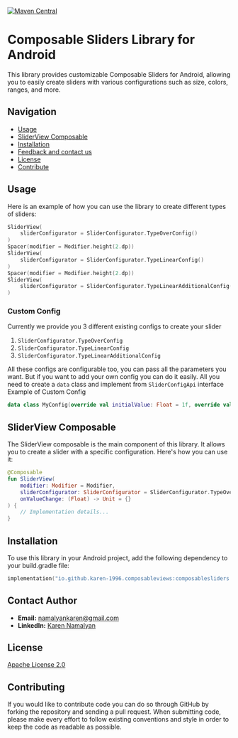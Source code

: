 [![Maven Central](https://img.shields.io/maven-central/v/io.github.karen-namalyan.composableviews/composablesliderds)](https://central.sonatype.com/artifact/io.github.karen-1996.composableviews/ComposableSliders/)

# Composable Sliders Library for Android

This library provides customizable Composable Sliders for Android, allowing you to easily create sliders with various configurations such as size, colors, ranges, and more.

## Navigation
- [Usage](#usage)
- [SliderView Composable](#sliderview-composable)
- [Installation](#installation)
- [Feedback and contact us](#contact-author)
- [License](#license)
- [Contribute](#contributing)


## Usage

Here is an example of how you can use the library to create different types of sliders:

```kotlin
SliderView(
    sliderConfigurator = SliderConfigurator.TypeOverConfig()
)
Spacer(modifier = Modifier.height(2.dp))
SliderView(
    sliderConfigurator = SliderConfigurator.TypeLinearConfig()
)
Spacer(modifier = Modifier.height(2.dp))
SliderView(
    sliderConfigurator = SliderConfigurator.TypeLinearAdditionalConfig()
)
```

### Custom Config

Currently we provide you 3 different existing configs to create your slider
1. ```SliderConfigurator.TypeOverConfig```
2. ```SliderConfigurator.TypeLinearConfig```
3. ```SliderConfigurator.TypeLinearAdditionalConfig```

All these configs are configurable too, you can pass all the parameters you want.
But if you want to add your own config you can do it easily. All you need to create a ```data``` class 
and implement from ```SliderConfigApi``` interface
Example of Custom Config
```kotlin
data class MyConfig(override val initialValue: Float = 1f, override val sliderConfig: SliderConfig) : SliderConfigApi
```

## SliderView Composable

The SliderView composable is the main component of this library. It allows you to create a slider with a specific configuration. Here's how you can use it:

```kotlin
@Composable
fun SliderView(
    modifier: Modifier = Modifier,
    sliderConfigurator: SliderConfigurator = SliderConfigurator.TypeOverConfig(),
    onValueChange: (Float) -> Unit = {}
) {
    // Implementation details...
}
```

## Installation

To use this library in your Android project, add the following dependency to your build.gradle file:

```kotlin
implementation("io.github.karen-1996.composableviews:composablesliders:1.0.0") // take latest from Maven central
```

## Contact Author
- **Email:** [namalyankaren@gmail.com](mailto:namalyankaren@gmail.com)
- **LinkedIn:** [Karen Namalyan](https://www.linkedin.com/in/karen-namalyan/)


## License

[Apache License 2.0](https://www.apache.org/licenses/LICENSE-2.0)

## Contributing

If you would like to contribute code you can do so through GitHub by forking the repository and sending a pull request.
When submitting code, please make every effort to follow existing conventions and style in order to keep the code as readable as possible.

